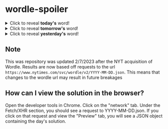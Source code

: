 # wordle-spoiler

<details>
  <summary>Click to reveal <b>today's</b> word!</summary>
  <br>
  <b> mommy </b>
</details>

<details>
  <summary>Click to reveal <b>tomorrow's</b> word!</summary>
  <br>
  <b> carve </b>
</details>

<details>
  <summary>Click to reveal <b>yesterday's</b> word!</summary>
  <br>
  <b> joint </b>
</details>

## Note
This was repository was updated 2/7/2023 after the NYT acquisition of Wordle. Results are now based off requests to the url `https://www.nytimes.com/svc/wordle/v2/YYYY-MM-DD.json`. This means that changes to the wordle url may result in future breakages

## How can I view the solution in the browser?
Open the developer tools in Chrome. Click on the "network" tab. Under the Fetch/XHR section, you should see a request to YYYY-MM-DD.json. If you click on that request and view the "Preview" tab, you will see a JSON object containing the day's solution.